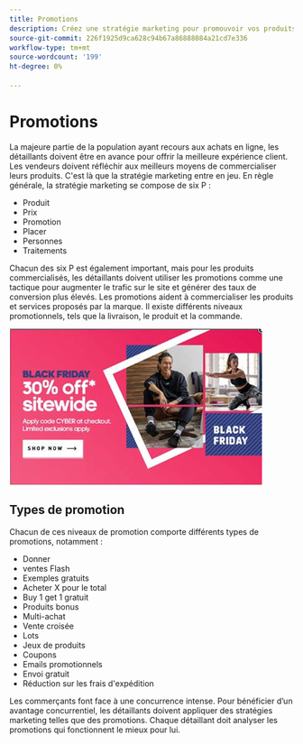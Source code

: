 ```yaml
---
title: Promotions
description: Créez une stratégie marketing pour promouvoir vos produits auprès de vos clients.
source-git-commit: 226f1925d9ca628c94b67a86888084a21cd7e336
workflow-type: tm+mt
source-wordcount: '199'
ht-degree: 0%

---
```



# Promotions

La majeure partie de la population ayant recours aux achats en ligne, les détaillants doivent être en avance pour offrir la meilleure expérience client. Les vendeurs doivent réfléchir aux meilleurs moyens de commercialiser leurs produits. C&#39;est là que la stratégie marketing entre en jeu. En règle générale, la stratégie marketing se compose de six P :

- Produit
- Prix
- Promotion
- Placer
- Personnes
- Traitements

Chacun des six P est également important, mais pour les produits commercialisés, les détaillants doivent utiliser les promotions comme une tactique pour augmenter le trafic sur le site et générer des taux de conversion plus élevés. Les promotions aident à commercialiser les produits et services proposés par la marque. Il existe différents niveaux promotionnels, tels que la livraison, le produit et la commande.

![exemple de publicité promotionnelle](../../assets/playbooks/promotion-example.png)

## Types de promotion

Chacun de ces niveaux de promotion comporte différents types de promotions, notamment :

- Donner
- ventes Flash
- Exemples gratuits
- Acheter X pour le total
- Buy 1 get 1 gratuit
- Produits bonus
- Multi-achat
- Vente croisée
- Lots
- Jeux de produits
- Coupons
- Emails promotionnels
- Envoi gratuit
- Réduction sur les frais d&#39;expédition

Les commerçants font face à une concurrence intense. Pour bénéficier d’un avantage concurrentiel, les détaillants doivent appliquer des stratégies marketing telles que des promotions. Chaque détaillant doit analyser les promotions qui fonctionnent le mieux pour lui.
